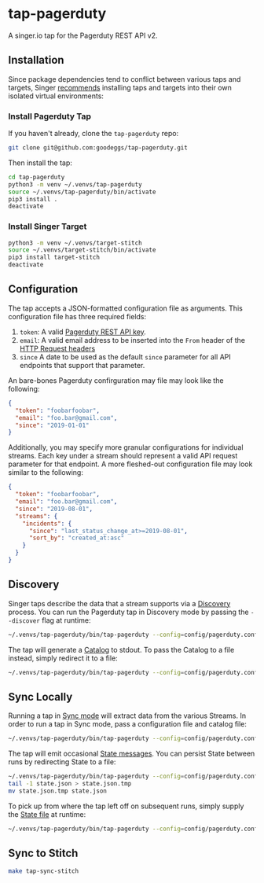 # tap-pagerduty
A singer.io tap for the Pagerduty REST API v2.

## Installation

Since package dependencies tend to conflict between various taps and targets, Singer [recommends](https://github.com/singer-io/getting-started/blob/master/docs/RUNNING_AND_DEVELOPING.md#running-singer-with-python) installing taps and targets into their own isolated virtual environments:

### Install Pagerduty Tap

If you haven't already, clone the `tap-pagerduty` repo:

```bash
git clone git@github.com:goodeggs/tap-pagerduty.git
```

Then install the tap:

```bash
cd tap-pagerduty
python3 -m venv ~/.venvs/tap-pagerduty
source ~/.venvs/tap-pagerduty/bin/activate
pip3 install .
deactivate
```

### Install Singer Target

```bash
python3 -m venv ~/.venvs/target-stitch
source ~/.venvs/target-stitch/bin/activate
pip3 install target-stitch
deactivate
```

## Configuration

The tap accepts a JSON-formatted configuration file as arguments. This configuration file has three required fields:

1. `token`: A valid [Pagerduty REST API key](https://support.pagerduty.com/docs/generating-api-keys).
2. `email`: A valid email address to be inserted into the `From` header of the [HTTP Request headers](https://v2.developer.pagerduty.com/docs/rest-api#http-request-headers)
3. `since` A date to be used as the default `since` parameter for all API endpoints that support that parameter.

An bare-bones Pagerduty confirguration may file may look like the following:

```json
{
  "token": "foobarfoobar",
  "email": "foo.bar@gmail.com",
  "since": "2019-01-01"
}
```

Additionally, you may specify more granular configurations for individual streams. Each key under a stream should represent a valid API request parameter for that endpoint. A more fleshed-out configuration file may look similar to the following:

```json
{
  "token": "foobarfoobar",
  "email": "foo.bar@gmail.com",
  "since": "2019-08-01",
  "streams": {
    "incidents": {
      "since": "last_status_change_at>=2019-08-01",
      "sort_by": "created_at:asc"
    }
  }
}
```

## Discovery

Singer taps describe the data that a stream supports via a [Discovery](https://github.com/singer-io/getting-started/blob/master/docs/DISCOVERY_MODE.md#discovery-mode) process. You can run the Pagerduty tap in Discovery mode by passing the `--discover` flag at runtime:

```bash
~/.venvs/tap-pagerduty/bin/tap-pagerduty --config=config/pagerduty.config.json --discover
```

The tap will generate a [Catalog](https://github.com/singer-io/getting-started/blob/master/docs/DISCOVERY_MODE.md#the-catalog) to stdout. To pass the Catalog to a file instead, simply redirect it to a file:

```bash
~/.venvs/tap-pagerduty/bin/tap-pagerduty --config=config/pagerduty.config.json --discover > catalog.json
```

## Sync Locally

Running a tap in [Sync mode](https://github.com/singer-io/getting-started/blob/master/docs/SYNC_MODE.md#sync-mode) will extract data from the various Streams. In order to run a tap in Sync mode, pass a configuration file and catalog file:

```bash
~/.venvs/tap-pagerduty/bin/tap-pagerduty --config=config/pagerduty.config.json --catalog=catalog.json
```

The tap will emit occasional [State messages](https://github.com/singer-io/getting-started/blob/master/docs/SPEC.md#state-message). You can persist State between runs by redirecting State to a file:

```bash
~/.venvs/tap-pagerduty/bin/tap-pagerduty --config=config/pagerduty.config.json --catalog=catalog.json >> state.json
tail -1 state.json > state.json.tmp
mv state.json.tmp state.json
```

To pick up from where the tap left off on subsequent runs, simply supply the [State file](https://github.com/singer-io/getting-started/blob/master/docs/CONFIG_AND_STATE.md#state-file) at runtime:

```bash
~/.venvs/tap-pagerduty/bin/tap-pagerduty --config=config/pagerduty.config.json --catalog=catalog.json --state=state.json >> state.json
```

## Sync to Stitch

```bash
make tap-sync-stitch
```
